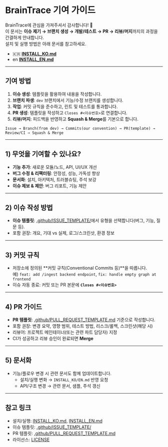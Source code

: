 # BrainTrace 기여 가이드

BrainTrace에 관심을 가져주셔서 감사합니다! 🙌  
이 문서는 **이슈 제기 → 브랜치 생성 → 개발/테스트 → PR → 리뷰/머지**까지의 과정을 간결하게 안내합니다.  
설치 및 실행 방법은 아래 문서를 참고하세요.

- 🇰🇷 **[INSTALL_KO.md](INSTALL_KO.md)**
- en **[INSTALL_EN.md](INSTALL_EN.md)**

---

## 기여 방법

1. **이슈 생성**: 템플릿을 활용하여 내용을 작성합니다.
2. **브랜치 파생**: `dev` 브랜치에서 기능/수정 브랜치를 생성합니다.
3. **작업**: 커밋 규칙을 준수하고, 린트 및 테스트를 통과합니다.
4. **PR 생성**: 템플릿을 작성하고 `Closes #<이슈번호>`로 연결합니다.
5. **리뷰/머지**: 피드백을 반영하고 **Squash & Merge**를 기본으로 합니다.

```text
Issue → Branch(from dev) → Commits(our convention) → PR(template) → Review/CI → Squash & Merge
```

---

## 1) 무엇을 기여할 수 있나요?

- **기능 추가**: 새로운 모듈/노드, API, UI/UX 개선
- **버그 수정 & 리팩터링**: 안정성, 성능, 가독성 향상
- **문서화**: 설치, 아키텍처, 트러블슈팅, 주석 보강
- **이슈 제보 & 제안**: 버그 리포트, 기능 제안

---

## 2) 이슈 작성 방법

- **이슈 템플릿**: [.github/ISSUE_TEMPLATE/](.github/ISSUE_TEMPLATE/)에서 유형을 선택합니다(버그, 기능, 질문 등).
- 포함 권장: 개요, 기대 vs 실제, 로그/스크린샷, 환경 정보

---

## 3) 커밋 규칙

- 저장소에 정의된 **커밋 규칙(Conventional Commits 등)**을 따릅니다.  
  예) `feat: add /ingest backend endpoint`, `fix: handle empty graph at frontend`
- 이슈 자동 종료: 커밋 또는 PR 본문에 **`Closes #<이슈번호>`**

---

## 4) PR 가이드

- **PR 템플릿**: [.github/PULL_REQUEST_TEMPLATE.md](.github/PULL_REQUEST_TEMPLATE.md) 기준으로 작성합니다.
- 포함 권장: 변경 요약, 영향 범위, 테스트 방법, 리스크/롤백, 스크린샷(해당 시)
- 리뷰어: 프로젝트 메인테이너(또는 관련 파트 담당자) 지정
- CI가 성공하고 리뷰 승인이 완료되면 **Merge**

---

## 5) 문서화

- 기능/플로우 변경 시 관련 문서도 함께 업데이트합니다.
  - 설치/실행 변화 → `INSTALL_KO/EN.md` 반영 요청
  - API/구조 변경 → 관련 문서, 샘플, 주석 갱신

---

## 참고 링크

- 설치/실행: [INSTALL_KO.md](INSTALL_KO.md), [INSTALL_EN.md](INSTALL_EN.md)
- 이슈 템플릿: [.github/ISSUE_TEMPLATE/](.github/ISSUE_TEMPLATE/)
- PR 템플릿: [.github/PULL_REQUEST_TEMPLATE.md](.github/PULL_REQUEST_TEMPLATE.md)
- 라이선스: [LICENSE](LICENSE)

